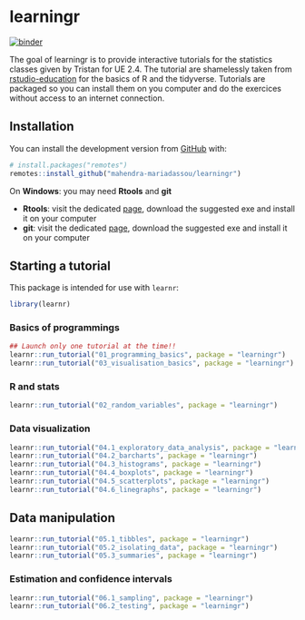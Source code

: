 
<!-- README.md is generated from README.Rmd. Please edit that file -->

# learningr

<!-- badges: start -->

[![binder](https://github.com/mahendra-mariadassou/learningr/workflows/binder/badge.svg)](https://mybinder.org/v2/gh/mahendra-mariadassou/learningr/master)
<!-- badges: end -->

The goal of learningr is to provide interactive tutorials for the
statistics classes given by Tristan for UE 2.4. The tutorial are
shamelessly taken from
[rstudio-education](https://rstudio.cloud/learn/primers) for the basics
of R and the tidyverse. Tutorials are packaged so you can install them
on you computer and do the exercices without access to an internet
connection.

## Installation

You can install the development version from
[GitHub](https://github.com/) with:

``` r
# install.packages("remotes")
remotes::install_github("mahendra-mariadassou/learningr")
```

<!-- If the installation of `devtools` fails, you may need to install some system dependencies (for example on ubuntu/debian): -->

<!-- ```{bash, eval = FALSE} -->

<!-- sudo apt-get install libxml2-dev libcurl4-openssl-dev libssl-dev -->

<!-- ``` -->

<!-- On Mac, you may need some of the compiling tools listed [here](https://cran.r-project.org/bin/macosx/tools/) -->

On **Windows**: you may need **Rtools** and **git**

  - **Rtools**: visit the dedicated
    [page](https://cran.r-project.org/bin/windows/Rtools/), download the
    suggested exe and install it on your computer
  - **git**: visit the dedicated
    [page](https://git-scm.com/download/win), download the suggested exe
    and install it on your computer

## Starting a tutorial

This package is intended for use with `learnr`:

``` r
library(learnr)
```

### Basics of programmings

``` r
## Launch only one tutorial at the time!!
learnr::run_tutorial("01_programming_basics", package = "learningr")
learnr::run_tutorial("03_visualisation_basics", package = "learningr")
```

### R and stats

``` r
learnr::run_tutorial("02_random_variables", package = "learningr")
```

### Data visualization

``` r
learnr::run_tutorial("04.1_exploratory_data_analysis", package = "learningr")
learnr::run_tutorial("04.2_barcharts", package = "learningr")
learnr::run_tutorial("04.3_histograms", package = "learningr")
learnr::run_tutorial("04.4_boxplots", package = "learningr")
learnr::run_tutorial("04.5_scatterplots", package = "learningr")
learnr::run_tutorial("04.6_linegraphs", package = "learningr")
```

## Data manipulation

``` r
learnr::run_tutorial("05.1_tibbles", package = "learningr")
learnr::run_tutorial("05.2_isolating_data", package = "learningr")
learnr::run_tutorial("05.3_summaries", package = "learningr")
```

### Estimation and confidence intervals

``` r
learnr::run_tutorial("06.1_sampling", package = "learningr")
learnr::run_tutorial("06.2_testing", package = "learningr")
```
